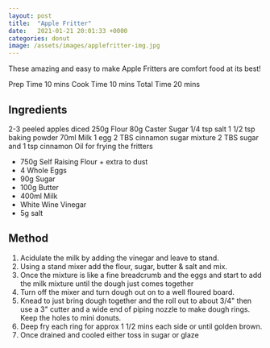 ```yaml
---
layout: post
title:  "Apple Fritter"
date:   2021-01-21 20:01:33 +0000
categories: donut
image: /assets/images/applefritter-img.jpg
---
```


These amazing and easy to make Apple Fritters are comfort food at its best!

Prep Time
10 mins
Cook Time
10 mins
Total Time
20 mins



## Ingredients

2-3 peeled apples diced
250g Flour
80g Caster Sugar
1/4 tsp salt
1 1/2 tsp baking powder
70ml Milk
1 egg
2 TBS cinnamon sugar mixture 2 TBS sugar and 1 tsp cinnamon
Oil for frying the fritters
* 750g Self Raising Flour + extra to dust
* 4 Whole Eggs
* 90g Sugar
* 100g Butter
* 400ml Milk
* White Wine Vinegar
* 5g salt


## Method

1. Acidulate the milk by adding the vinegar and leave to stand.
2. Using a stand mixer add the flour, sugar, butter & salt and mix.
3. Once the mixture is like a fine breadcrumb and the eggs and start to add the milk mixture until the dough just comes together
4. Turn off the mixer and turn dough out on to a well floured board.
5. Knead to just bring dough together and the roll out to about 3/4" then use a 3" cutter and a wide end of piping nozzle to make dough rings. Keep the holes to mini donuts.  
6. Deep fry each ring for approx 1 1/2 mins each side or until golden brown.
7. Once drained and cooled either toss in sugar or glaze
